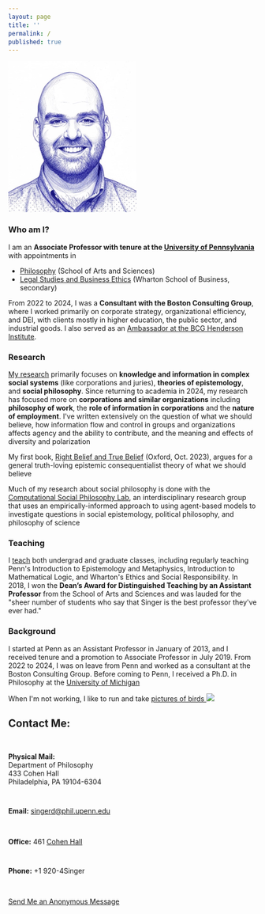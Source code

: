 ```yaml
---
layout: page
title: ''
permalink: /
published: true
---
```

<div style="width: 100%;" markdown="1">

<dl class="captioned-img alignright" style="max-width:260px">
  
  <dt><img src="images/DanSinger2025web.jpeg" alt="Picture of Daniel J. Singer" /></dt>
  
</dl>

### Who am I?

I am an **Associate Professor with tenure at the [University of Pennsylvania](https://www.upenn.edu/)** with appointments in
 - [Philosophy](http://philosophy.sas.upenn.edu/) (School of Arts and Sciences)
 - [Legal Studies and Business Ethics](https://lgst.wharton.upenn.edu/) (Wharton School of Business, secondary)

From 2022 to 2024, I was a **Consultant with the Boston Consulting Group**, where I worked primarily on corporate strategy, organizational efficiency, and DEI, with clients mostly in higher education, the public sector, and industrial goods. I also served as an [Ambassador at the BCG Henderson Institute](https://bcghendersoninstitute.com/). 

### Research

[My research](http://www.danieljsinger.com/research/) primarily focuses on **knowledge and information in complex social systems** (like corporations and juries), **theories of epistemology**, and **social philosophy**. Since returning to academia in 2024, my research has focused more on **corporations and similar organizations** including **philosophy of work**, the **role of information in corporations** and the **nature of employment**. I've written extensively on the question of what we should believe, how information flow and control in groups and organizations affects agency and the ability to contribute, and the meaning and effects of diversity and polarization

My first book, [Right Belief and True Belief](https://global.oup.com/academic/product/right-belief-and-true-belief-9780197660386?cc=us&lang=en&) (Oxford, Oct. 2023), argues for a general truth-loving epistemic consequentialist theory of what we should believe

Much of my research about social philosophy is done with the [Computational Social Philosophy Lab](/CSPL/), an interdisciplinary research group that uses an empirically-informed approach to using agent-based models to investigate questions in social epistemology, political philosophy, and philosophy of science 

### Teaching

I [teach](/teaching/) both undergrad and graduate classes, including regularly teaching Penn's Introduction to Epistemology and Metaphysics, Introduction to Mathematical Logic, and Wharton's Ethics and Social Responsibility. In 2018, I won the **Dean’s Award for Distinguished Teaching by an Assistant Professor** from the School of Arts and Sciences and was lauded for the "sheer number of students who say that Singer is the best professor they've ever had."

### Background

I started at Penn as an Assistant Professor in January of 2013, and I received tenure and a promotion to Associate Professor in July 2019. From 2022 to 2024, I was on leave from Penn and worked as a consultant at the Boston Consulting Group. Before coming to Penn, I received a Ph.D. in Philosophy at the [University of Michigan](http://www.lsa.umich.edu/philosophy/)

When I'm not working, I like to run and take <a target="_blank" href="https://www.instagram.com/philosophydan/">pictures of birds  <img style="height:.8em;vertical-align:baseline;" src="http://www.danieljsinger.com/images/instaicon.png" /></a>


<a id="contact"></a>
<h2>Contact Me:</h2>

<div class="grid-container outline">
  <div class="row" style="padding-bottom: 1em">
    <div class="col-2" style="padding-top: 1em;">
    <p><b>Physical Mail:</b><br />
      Department of Philosophy<br />
      433 Cohen Hall<br />
      Philadelphia, PA 19104-6304</p>
    </div>
    <div class="col-2" style="padding-top: 1em;">
      <p><b>Email:</b> <a href="mailto:singerd@phil.upenn.edu">singerd@phil.upenn.edu</a></p>
      <br />
      <p><b>Office:</b> 461 <a href="http://www.facilities.upenn.edu/maps/locations/cohen-hall-claudia">Cohen Hall</a></p>
    </div>
    <div class="col-2" style="padding-top: 1em;">
      <p><b>Phone:</b> +1 920-4Singer</p>
      <br />
      <p><a href="http://www.danieljsinger.com/anonmessage/">Send Me an Anonymous Message</a></p>
    </div>
  </div>
</div>
